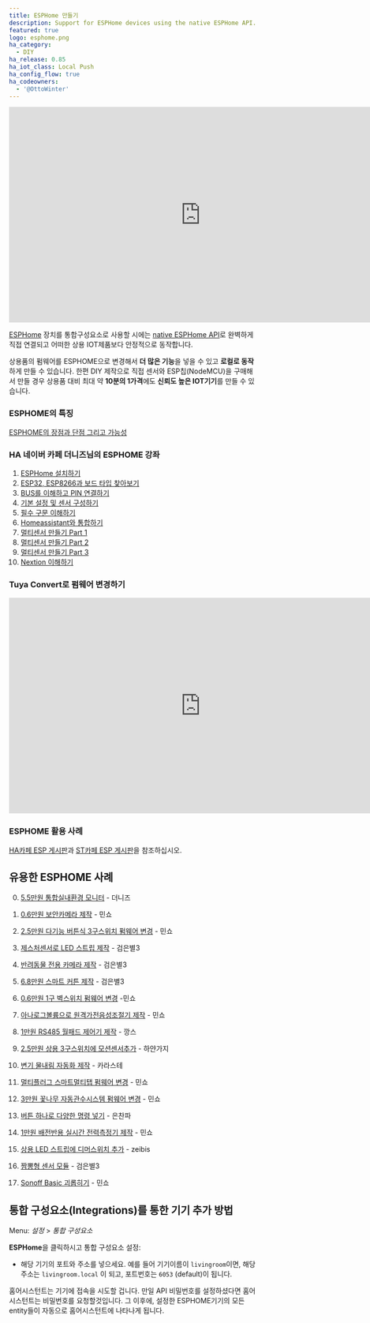 ```yaml
---
title: ESPHome 만들기
description: Support for ESPHome devices using the native ESPHome API.
featured: true
logo: esphome.png
ha_category:
  - DIY
ha_release: 0.85
ha_iot_class: Local Push
ha_config_flow: true
ha_codeowners:
  - '@OttoWinter'
---
```


<div class='videoWrapper'>
<iframe width="776" height="437" src="https://www.youtube.com/embed/soKuma8DJWQ" frameborder="0" allow="accelerometer; autoplay; encrypted-media; gyroscope; picture-in-picture" allowfullscreen></iframe>
</div>

[ESPHome](https://esphome.io) 장치를 통합구성요소로 사용할 시에는 [native ESPHome API](https://esphome.io/components/api.html)로 완벽하게 직접 연결되고 어떠한 상용 IOT제품보다 안정적으로 동작합니다. 

상용품의 펌웨어를 ESPHOME으로 변경해서 **더 많은 기능**을 넣을 수 있고 **로컬로 동작**하게 만들 수 있습니다. 한편 DIY 제작으로 직접 센서와 ESP칩(NodeMCU)을 구매해서 만들 경우 상용품 대비 최대 약 **10분의 1가격**에도 **신뢰도 높은 IOT기기**를 만들 수 있습니다. 

### ESPHOME의 특징 ### 
  
[ESPHOME의 장점과 단점 그리고 가능성](https://cafe.naver.com/koreassistant/332)


### HA 네이버 카페 더니즈님의 ESPHOME 강좌 ###

  1. [ESPHome 설치하기](https://cafe.naver.com/koreassistant/754)
  2. [ESP32, ESP8266과 보드 타입 찾아보기](https://cafe.naver.com/koreassistant/755)
  3. [BUS를 이해하고 PIN 연결하기](https://cafe.naver.com/koreassistant/756)
  4. [기본 설정 및 센서 구성하기](https://cafe.naver.com/koreassistant/757)
  5. [필수 구문 이해하기](https://cafe.naver.com/koreassistant/758)
  6. [Homeassistant와 통합하기](https://cafe.naver.com/koreassistant/759)
  7. [멀티센서 만들기 Part 1](https://cafe.naver.com/koreassistant/760)
  8. [멀티센서 만들기 Part 2](https://cafe.naver.com/koreassistant/761)
  9. [멀티센서 만들기 Part 3](https://cafe.naver.com/koreassistant/762)
  10. [Nextion 이해하기](https://cafe.naver.com/koreassistant/763)


### Tuya Convert로 펌웨어 변경하기 ###

<div class='videoWrapper'>
<iframe width="776" height="437" src="https://www.youtube.com/embed/dt5-iZc4_qU" frameborder="0" allow="accelerometer; autoplay; encrypted-media; gyroscope; picture-in-picture" allowfullscreen></iframe>
</div>

### ESPHOME 활용 사례 ###

[HA카페 ESP 게시판](https://cafe.naver.com/ArticleList.nhn?search.clubid=29860180&search.menuid=14&search.boardtype=L)과 [ST카페 ESP 게시판](https://cafe.naver.com/ArticleList.nhn?search.clubid=29087792&search.menuid=117&search.boardtype=L)을 참조하십시오. 

## 유용한 ESPHOME 사례 

0. [5.5만원 통합실내환경 모니터](https://cafe.naver.com/stsmarthome/9355) - 더니즈

1. [0.6만원 보안카메라 제작](https://cafe.naver.com/stsmarthome/9612) - 민쇼 
2. [2.5만원 다기능 버튼식 3구스위치 펌웨어 변경](https://cafe.naver.com/stsmarthome/9947) - 민쇼
3. [제스처센서로 LED 스트립 제작](https://cafe.naver.com/stsmarthome/11127) - 검은별3
4. [반려동물 전용 카메라 제작](https://cafe.naver.com/stsmarthome/11740) - 검은별3 
5. [6.8만원 스마트 커튼 제작](https://cafe.naver.com/stsmarthome/13634) - 검은별3 
6. [0.6만원 1구 벽스위치 펌웨어 변경](https://cafe.naver.com/stsmarthome/12541) -민쇼 
7. [아나로그볼륨으로 원격가전음성조절기 제작](https://cafe.naver.com/stsmarthome/12756) - 민쇼
8. [1만원 RS485 월패드 제어기 제작](https://cafe.naver.com/stsmarthome/12973) - 깡스
9. [2.5만원 상용 3구스위치에 모션센서추가](https://cafe.naver.com/stsmarthome/13100) - 하얀가지
10. [변기 물내림 자동화 제작](https://cafe.naver.com/stsmarthome/13101) - 카라스테
11. [멀티플러그 스마트멀티탭 펌웨어 변경](https://cafe.naver.com/stsmarthome/13941) - 민쇼 
12. [3만원 꽃나무 자동관수시스템 펌웨어 변경](https://cafe.naver.com/koreassistant/82) - 민쇼
13. [버튼 하나로 다양한 명령 넣기](https://cafe.naver.com/koreassistant/188) - 은찬파
14. [1만원 배전반용 실시간 전력측정기 제작](https://cafe.naver.com/koreassistant/232) - 민쇼
15. [상용 LED 스트립에 디머스위치 추가](https://cafe.naver.com/koreassistant/288) - zeibis
16. [짬뽕형 센서 모듈](https://cafe.naver.com/koreassistant/830) - 검은별3
17. [Sonoff Basic 괴롭히기](https://cafe.naver.com/koreassistant/370) - 민쇼

## 통합 구성요소(Integrations)를 통한 기기 추가 방법 

Menu: *설정* > *통합 구성요소*

**ESPHome**을 클릭하시고 통합 구성요소 설정:

* 해당 기기의 포트와 주소를 넣으세요. 예를 들어 기기이름이 `livingroom`이면, 해당 주소는 `livingroom.local` 이 되고, 포트번호는 `6053` (default)이 됩니다.

홈어시스턴트는 기기에 접속을 시도할 겁니다. 만일 API 비밀번호를 설정하셨다면 홈어시스턴트는 비밀번호를 요청할것입니다. 그 이후에, 설정한 ESPHOME기기의 모든 entity들이 자동으로 홈어시스턴트에 나타나게 됩니다. 
